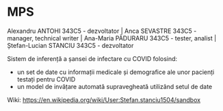 # MPS

Alexandru ANTOHI 343C5 - dezvoltator |
Anca SEVASTRE 343C5 - manager, technical writer |
Ana-Maria PĂDURARU 343C5 - tester, analist |
Ștefan-Lucian STANCIU 343C5 - dezvoltator


Sistem de inferență a șansei de infectare cu COVID folosind:
  - un set de date cu informații medicale și demografice ale unor pacienți testați pentru COVID
  - un model de invățare automată supravegheată utilizând setul de date


Wiki: https://en.wikipedia.org/wiki/User:Stefan.stanciu1504/sandbox
